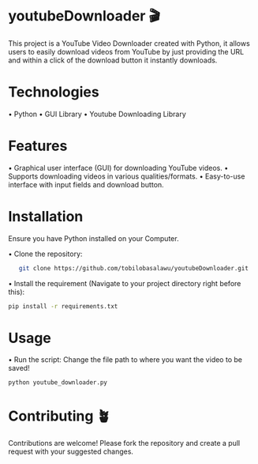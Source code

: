 # youtubeDownloader 🎬
This project is a YouTube Video Downloader created with Python, it allows users to easily download videos from YouTube by just providing the URL and within a click of the download button it instantly downloads.

# Technologies
• Python
• GUI Library
• Youtube Downloading Library

# Features
• Graphical user interface (GUI) for downloading YouTube videos.
• Supports downloading videos in various qualities/formats.
• Easy-to-use interface with input fields and download button.

# Installation
Ensure you have Python installed on your Computer.

• Clone the repository:

```bash
   git clone https://github.com/tobilobasalawu/youtubeDownloader.git
```

• Install the requirement (Navigate to your project directory right before this):
```bash
pip install -r requirements.txt
```

# Usage
• Run the script:
Change the file path to where you want the video to be saved!
```bash
python youtube_downloader.py
```
# Contributing 🪴
Contributions are welcome! Please fork the repository and create a pull request with your suggested changes.



